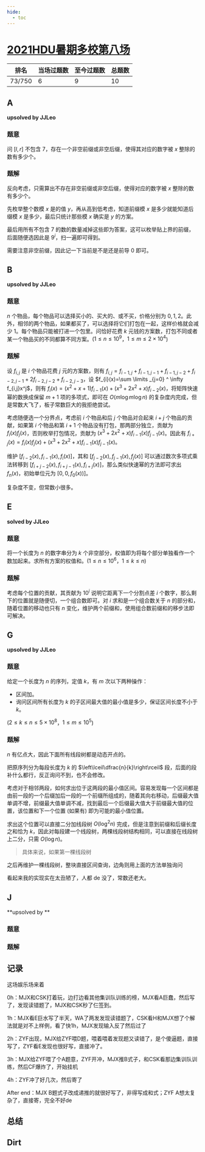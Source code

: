 ```yaml
---
hide:
  - toc
---
```


# [2021HDU暑期多校第八场](https://acm.dingbacode.com/contests/contest_show.php?cid=992)

| 排名   | 当场过题数 | 至今过题数 | 总题数 |
| ------ | ---------- | ---------- | ------ |
| 73/750 | 6          | 9          | 10     |

## **A**

**upsolved by JJLeo**

### 题意

问 $[l,r]$ 不包含 $7$，存在一个非空前缀或非空后缀，使得其对应的数字被 $x$ 整除的数有多少个。

### 题解

反向考虑，只需算出不存在非空前缀或非空后缀，使得对应的数字被 $x$ 整除的数有多少个。

先枚举整个数模 $x$ 是的值 $y$，再从高到低考虑，知道前缀模 $x$ 是多少就能知道后缀模 $x$ 是多少，最后只统计那些模 $x$ 确实是 $y$ 的方案。

最后用所有不包含 $7$ 的数的数量减掉这些即为答案，这可以枚举贴上界的前缀，后面随便选因此是 $9^i$，扫一遍即可得到。 

需要注意非空前缀，因此记一下当前是不是还是前导 $0$ 即可。

## **B**

**upsolved by JJLeo**

### 题意

$n$ 个物品，每个物品可以选择买小的、买大的、或不买，价格分别为 $0,1,2$。此外，相邻的两个物品，如果都买了，可以选择将它们打包在一起，这样价格就会减少 $1$。每个物品只能被打进一个包里。问恰好花费 $k$ 元钱的方案数，打包不同或者某一个物品买的不同都算不同方案。($1 \le n \le 10^9$，$1 \le m \le 2 \times 10^4$)

### 题解

设 $f_{i,j}$ 是 $i$ 个物品花费 $j$ 元的方案数，则有 $f_{i,j}=f_{i-1,j}+f_{i-1,j-1}+f_{i-1,j-2}+f_{i-2,j-1}+2f_{i-2,j-2}+f_{i-2,j-3}$，设 $f_{i}(x)=\sum \limits _{j=0} ^ \infty f_{i,j}x^j$，则有 $f_i(x)=\left(x^2+x+1\right)f_{i-1}(x)+(x^3+2x^2+x)f_{i-2}(x)$，将矩阵快速幂的数换成保留 $m+1$ 项的多项式，即可在 $O(m \log m \log n)$ 的复杂度内完成，但是常数大飞了，板子常数巨大的我拒绝尝试。

考虑随便选一个分界点，考虑前 $i$ 个物品和后 $j$ 个物品对合起来 $i+j$ 个物品的贡献，如果第 $i$ 个物品和第 $i+1$ 个物品没有打包，那两部分独立，贡献为 $f_i(x)f_j(x)$，否则枚举打包情况，贡献为 $\left(x^3+2x^2+x\right)f_{i-1}(x)f_{j-1}(x)$。因此有 $f_{i+j}(x)=f_i(x)f_j(x)+\left(x^3+2x^2+x\right)f_{i-1}(x)f_{j-1}(x)$。

维护 $[f_{i-2}(x),f_{i-1}(x),f_{i}(x)]$，其和 $[f_{j-2}(x),f_{j-1}(x),f_{j}(x)]$ 可以通过数次多项式乘法转移到 $[f_{i+j-2}(x),f_{i+j-1}(x),f_{i+j}(x)]$，那么类似快速幂的方法即可求出 $f_n(x)$，初始单位元为 $[0,0,f_0(x))]$。

复杂度不变，但常数小很多。

## **E**

**solved by JJLeo**

### 题意

将一个长度为 $n$ 的数字串分为 $k$ 个非空部分，权值即为将每个部分单独看作一个数加起来。求所有方案的权值和。($1 \le n \le 10^6$，$1 \le k \le n$)

### 题解

考虑每个位置的贡献，其贡献为 $10^i$ 说明它距离下一个分割点差 $i$ 个数字，那么剩下的位置就是随便切，一个组合数即可。对 $i$ 求和是一个组合数关于 $n$ 的部分和，随着位置的移动也只有 $n$ 变化，维护两个前缀和，使用组合数前缀和的移步法即可解决。

## **G**

**upsolved by JJLeo**

### 题意

给定一个长度为 $n$ 的序列，定值 $k$，有 $m$ 次以下两种操作：

- 区间加。
- 询问区间所有长度为 $k$ 的子区间最大值的最小值是多少，保证区间长度不小于 $k$。

($2 \le k \le n \le 5 \times 10^8$，$1 \le m \le 10^5$)

### 题解

$n$ 有亿点大，因此下面所有线段树都是动态开点的。

把原序列分为每段长度为 $k$ 的 $\left\lceil\dfrac{n}{k}\right\rceil$ 段，后面的段补什么都行，反正询问不到，也不会修改。

考虑对于相邻两段，如何求出位于这两段的最小值区间。容易发现每一个区间都是由前一段的一个后缀加后一段的一个前缀所组成的，随着其向右移动，后缀最大值单调不增，前缀最大值单调不减，找到最后一个后缀最大值大于前缀最大值的位置，该位置和下一个位置 (如果有) 即为可能的最小值位置。

求出这个位置可以直接二分加线段树 $O\left(\log ^2 n\right)$ 完成，但是注意到前缀和后缀长度之和恰为 $k$，因此对每段建一个线段树，两棵线段树结构相同，可以直接在线段树上二分，只需 $O(\log n)$。

> 具体来说，如果第一棵线段树

之后再维护一棵线段树，整块直接区间查询，边角则用上面的方法单独询问

看起来我的实现实在太丑陋了，人都 de 没了，常数还老大。

## **J**

**upsolved by **

### 题意



### 题解



## **记录**

这场娱乐场来着

0h：MJX和CSK打着玩，边打边看其他集训队训练的榜，MJX看A巨蠢，然后写了，发现读错题了，MJX和CSK秒了仨签到。

1h：MJX看E巨水写了半天，WA了两发发现读错题了，CSK看H和MJX想了个解法就是对不上样例，看了快1h，MJX发现输入反了然后过了

2h：ZYF出现，MJX给ZYF喂D题，喂着喂着发现题又读错了，是个傻逼题，直接写了，ZYF看E发现也很好写，直接冲了。

3h：MJX给ZYF喂了个A题意，ZYF开冲，MJX推B式子，和CSK看那边集训队训练，然后CF爆炸了，开始挂机

4h：ZYF冲了好几次，然后寄了

After end：MJX B题式子改成递推的就很好写了，非得写成和式；ZYF A想太复杂了，直接寄，完全不好de

## **总结**

## **Dirt**



